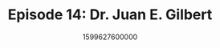 ---
templateKey: podcast-episode
public: true
url: podcast/episode-14-juan-gilbert
title: " Episode 14: Dr. Juan E. Gilbert "
description:  Go down the rabbit hole with Dr. Juan E. Gilbert, Chair of the CISE Dept at the University of Florida. He shares how he’s pioneering the development in open source election systems, the virtual traffic stop, and how disinformation affects our democracy. 
date: 1599627600000
featuredimage: /img/podcast/EpisodeHeader_Website_JGilbert.jpg
socialimage: https://www.orchid.com/assets/img/podcast/EpisodeHeader_JGilbert.jpg
platformurls:
 - https://podcasts.apple.com/us/podcast/how-disinformation-affects-our-democracy-dr-juan-e/id1516705670?i=1000490655574
 - https://open.spotify.com/episode/60T4pi4x0HZsYq4D4c5YC9
 - https://www.stitcher.com/show/follow-the-white-rabbit/episode/how-disinformation-affects-our-democracy-with-dr-juan-e-gilbert-77592757
 - https://www.deezer.com/us/episode/245528272
 - https://www.podbean.com/media/share/dir-nfpde-ad639eb
 - https://tunein.com/podcasts/Technology-Podcasts/Follow-the-White-Rabbit-p1330281/?topicId=157161832
---